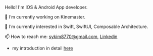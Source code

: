 Hello! I'm IOS & Android App developer.  

🔭 I’m currently working on Kinemaster.

🌱 I’m currently interested in Swift, SwiftUI, Composable Architecture.

📫 How to reach me: sykim8770@gmail.com, [Linkedin](https://www.linkedin.com/in/sungyeon-kim-a419471a9)

- my introduction in detail [here](https://github.com/yeon1216/introduce/blob/main/README.md)
<!-- - my android study repository in [here](https://github.com/yeon1216/android-study) -->


<!--
**yeon1216/yeon1216** is a ✨ _special_ ✨ repository because its `README.md` (this file) appears on your GitHub profile.

Here are some ideas to get you started:

- 🔭 I’m currently working on ...
- 🌱 I’m currently learning ...
- 👯 I’m looking to collaborate on ...
- 🤔 I’m looking for help with ...
- 💬 Ask me about ...
- 📫 How to reach me: ...
- 😄 Pronouns: ...
- ⚡ Fun fact: ...
-->
